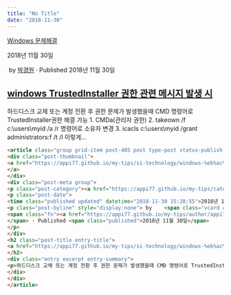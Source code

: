 ```yaml
---
title: "No Title"
date: "2018-11-30"
---
```


[Windows 문제해결](https://appi77.github.io/my-tips/category/si-technology/windows-%eb%ac%b8%ec%a0%9c%ed%95%b4%ea%b2%b0/)

2018년 11월 30일

 by 
[박경원](https://appi77.github.io/my-tips/author/appi77/ "박경원이(가) 작성한 글")
 · Published 2018년 11월 30일

[windows TrustedInstaller 권한 관련 메시지 발생 시](https://appi77.github.io/my-tips/si-technology/windows-%eb%ac%b8%ec%a0%9c%ed%95%b4%ea%b2%b0/windows-trustedinstaller-%ea%b6%8c%ed%95%9c-%ea%b4%80%eb%a0%a8-%eb%a9%94%ec%8b%9c%ec%a7%80-%eb%b0%9c%ec%83%9d-%ec%8b%9c/ "Permalink to windows TrustedInstaller 권한 관련 메시지 발생 시")
----------------------------------------------------------------------------------------------------------------------------------------------------------------------------------------------------------------------------------------------------------------------------------------------------------------------

하드디스크 교체 또는 계정 전환 후 권한 문제가 발생했을때 CMD 명령어로 TrustedInstaller권한 해결 가능 1. CMDa(관리자 권한) 2. takeown /f c:\users\myid /a /r 명령어로 소유자 변경 3. icacls c:\users\myid /grant administrators:f /t /l 이렇게...

```html
<article class="group grid-item post-485 post type-post status-publish format-standard hentry category-windows-" id="post-485"><div class="post-inner post-hover">
<div class="post-thumbnail">
<a href="https://appi77.github.io/my-tips/si-technology/windows-%eb%ac%b8%ec%a0%9c%ed%95%b4%ea%b2%b0/windows-trustedinstaller-%ea%b6%8c%ed%95%9c-%ea%b4%80%eb%a0%a8-%eb%a9%94%ec%8b%9c%ec%a7%80-%eb%b0%9c%ec%83%9d-%ec%8b%9c/">
</a>
</div>
<div class="post-meta group">
<p class="post-category"><a href="https://appi77.github.io/my-tips/category/si-technology/windows-%eb%ac%b8%ec%a0%9c%ed%95%b4%ea%b2%b0/" rel="category tag">Windows 문제해결</a></p>
<p class="post-date">
<time class="published updated" datetime="2018-11-30 15:28:55">2018년 11월 30일</time></p>
<p class="post-byline" style="display:none"> by    <span class="vcard author">
<span class="fn"><a href="https://appi77.github.io/my-tips/author/appi77/" rel="author" title="박경원이(가) 작성한 글">박경원</a></span>
</span> · Published <span class="published">2018년 11월 30일</span>
</p>
</div>
<h2 class="post-title entry-title">
<a href="https://appi77.github.io/my-tips/si-technology/windows-%eb%ac%b8%ec%a0%9c%ed%95%b4%ea%b2%b0/windows-trustedinstaller-%ea%b6%8c%ed%95%9c-%ea%b4%80%eb%a0%a8-%eb%a9%94%ec%8b%9c%ec%a7%80-%eb%b0%9c%ec%83%9d-%ec%8b%9c/" rel="bookmark" title="Permalink to windows TrustedInstaller 권한 관련 메시지 발생 시">windows TrustedInstaller 권한 관련 메시지 발생 시</a>
</h2>
<div class="entry excerpt entry-summary">
<p>하드디스크 교체 또는 계정 전환 후 권한 문제가 발생했을때 CMD 명령어로 TrustedInstaller권한 해결 가능 1. CMDa(관리자 권한) 2. takeown /f c:\users\myid /a /r 명령어로 소유자 변경 3. icacls c:\users\myid /grant administrators:f /t /l 이렇게...</p>
</div>
</div>
</article>
```
